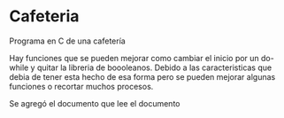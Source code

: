 # Cafeteria
Programa en C de una cafetería 

Hay funciones que se pueden mejorar como cambiar el inicio por un do-while y quitar la libreria de boooleanos.
Debido a las caracteristicas que debia de tener esta hecho de esa forma pero se pueden mejorar algunas funciones o recortar muchos procesos.

Se agregó el documento que lee el documento
